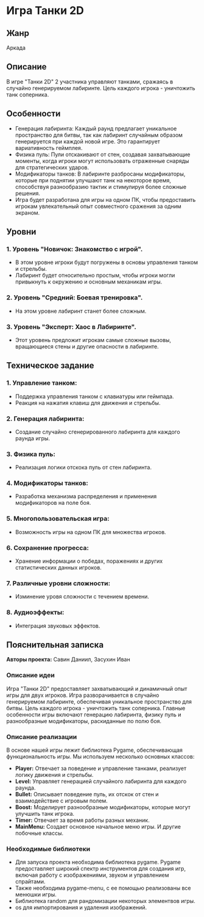 
# Игра Танки 2D
## Жанр
Аркада
## Описание
В игре "Танки 2D" 2 участника управляют танками, сражаясь в случайно генерируемом лабиринте. Цель каждого игрока - уничтожить танк соперника.
## Особенности
- Генерация лабиринта: Каждый раунд предлагает уникальное пространство для битвы, так как лабиринт случайным образом генерируется при каждой новой игре. Это гарантирует вариативность геймплея.
- Физика пуль: Пули отскакивают от стен, создавая захватывающие моменты, когда игроки могут использовать отраженные снаряды для стратегических ударов.
- Модификаторы танков: В лабиринте разбросаны модификаторы, которые при поднятии улучшают танк на некоторое время, способствуя разнообразию тактик и стимулируя более сложные решения.
- Игра будет разработана для игры на одном ПК, чтобы предоставить игрокам увлекательный опыт совместного сражения за одним экраном.
## Уровни
### 1. Уровень "Новичок: Знакомство с игрой".
  - В этом уровне игроки будут погружены в основы управления танком и стрельбы.
  - Лабиринт будет относительно простым, чтобы игроки могли привыкнуть к окружению и основным механикам игры.
### 2. Уровень "Средний: Боевая тренировка".
  - На этом уровне лабиринт станет более сложным.
### 3. Уровень "Эксперт: Хаос в Лабиринте".
  - Этот уровень предложит игрокам самые сложные вызовы, вращающиеся стены и другие опасности в лабиринте.
## Техническое задание
### 1. Управление танком:
   - Поддержка управления танком с клавиатуры или геймпада.
   - Реакция на нажатия клавиш для движения и стрельбы.
### 2. Генерация лабиринта:
   - Создание случайно сгенерированного лабиринта для каждого раунда игры.
### 3. Физика пуль:
   - Реализация логики отскока пуль от стен лабиринта.
### 4. Модификаторы танков:
   - Разработка механизма распределения и применения модификаторов на поле боя.
### 5. Многопользовательская игра:
   - Возможность игры на одном ПК для множества игроков.
### 6. Сохранение прогресса:
   - Хранение информации о победах, поражениях и других статистических данных игроков.
### 7. Различные уровни сложности:
   - Изминение уровя сложности с течением времени.
### 8. Аудиоэффекты:
   - Интеграция звуковых эффектов.
## Пояснительная записка
**Авторы проекта:** Савин Даниил, Засухин Иван
### Описание идеи
Игра "Танки 2D"  предоставляет захватывающий и динамичный опыт игры для двух игроков. Игра разворачивается в случайно генерируемом лабиринте, обеспечивая уникальное пространство для битвы. Цель каждого игрока - уничтожить танк соперника. Главные особенности игры включают генерацию лабиринта,  физику пуль и разнообразные модификаторы, раскиданные по полю боя.
### Описание реализации
В основе нашей игры лежит библиотека Pygame, обеспечивающая функциональность игры. Мы используем несколько основных классов:
- **Player:** Отвечает за поведение и управление танками, реализует логику движения и стрельбы.
- **Level:** Управляет генерацией случайного лабиринта для каждого раунда.
- **Bullet:** Описывает поведение пуль, их отскок от стен и взаимодействие с игровым полем.
- **Boost:** Моделирует разнообразные модификаторы, которые могут улучшить танк игрока.
- **Timer:** Отвечает за время работы разных механик.
- **MainMenu:** Создает основное начальное меню игры.
И другие побочные классы.
### Необходимые библиотеки
- Для запуска проекта необходима библиотека pygame. Pygame предоставляет широкий спектр инструментов для создания игр, включая работу с изображениями, звуком и управлением спрайтами.
- Также необходима pygame-menu, с ее помощью реализованы все менюшки игры.
- Библиотека random для рандомизации некоторых элементвов игры.
- os для импортирования и удаления изображений.


